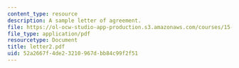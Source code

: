 ```yaml
---
content_type: resource
description: A sample letter of agreement.
file: https://ol-ocw-studio-app-production.s3.amazonaws.com/courses/15-328-team-project-fall-2003/52a2667f4de23210967dbb84c99f2f51_letter2.pdf
file_type: application/pdf
resourcetype: Document
title: letter2.pdf
uid: 52a2667f-4de2-3210-967d-bb84c99f2f51
---
```

